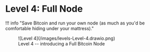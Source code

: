 # Level 4: Full Node

!!! info "Save Bitcoin and run your own node (as much as you'd be comfortable hiding under your mattress)."

<figure markdown>
![Level 4](/images/levels-Level-4.drawio.png)
  <figcaption>Level 4 -- introducing a Full Bitcoin Node</figcaption>
</figure>



